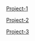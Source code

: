 [Project-1](https://www.behance.net/gallery/124308731/Website-design?tracking_source=search_projects_recommended%7Cpersonal%20page%20website)

[Project-2](https://www.behance.net/gallery/101675735/Portfolio-website?tracking_source=search_projects_recommended%7Cpersonal%20page%20website)

[Project-3](https://www.behance.net/gallery/122433629/FURNITURE-WEBSITE-LANDING-PAGE?tracking_source=search_projects_null)
